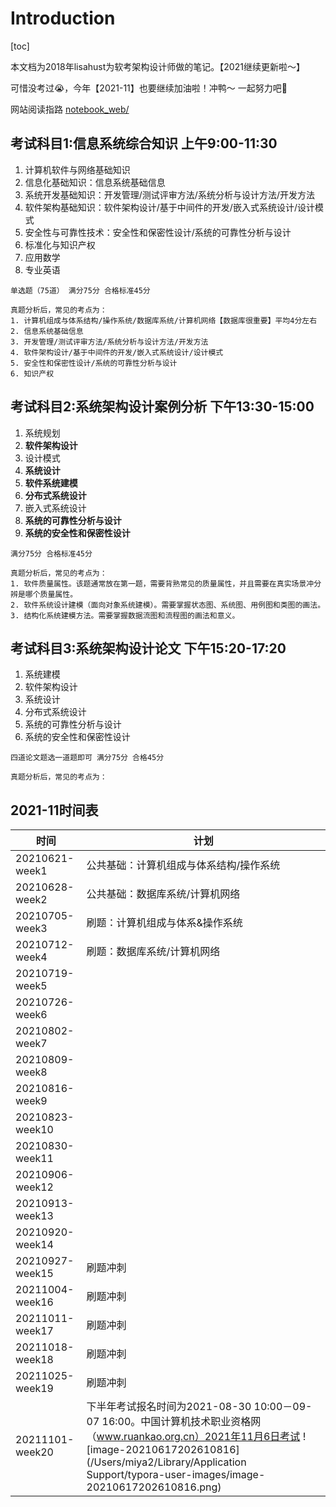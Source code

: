 # Introduction

[toc]

本文档为2018年lisahust为软考架构设计师做的笔记。【2021继续更新啦～】

可惜没考过😭，今年【2021-11】也要继续加油啦！冲鸭～ 一起努力吧💪

网站阅读指路 [notebook_web/](https://lisahust.github.io/notebook1_web/)



## 考试科目1:信息系统综合知识  上午9:00-11:30


1. 计算机软件与网络基础知识
2. 信息化基础知识：信息系统基础信息
3. 系统开发基础知识：开发管理/测试评审方法/系统分析与设计方法/开发方法
4. 软件架构基础知识：软件架构设计/基于中间件的开发/嵌入式系统设计/设计模式
5. 安全性与可靠性技术：安全性和保密性设计/系统的可靠性分析与设计
6. 标准化与知识产权
7. 应用数学
8. 专业英语

```
单选题（75道） 满分75分 合格标准45分

真题分析后，常见的考点为：
1. 计算机组成与体系结构/操作系统/数据库系统/计算机网络【数据库很重要】平均4分左右
2. 信息系统基础信息
3. 开发管理/测试评审方法/系统分析与设计方法/开发方法
4. 软件架构设计/基于中间件的开发/嵌入式系统设计/设计模式
5. 安全性和保密性设计/系统的可靠性分析与设计
6. 知识产权
```



## 考试科目2:系统架构设计案例分析  下午13:30-15:00

1. 系统规划
2. **软件架构设计**
3. 设计模式
4. **系统设计**
5. **软件系统建模**
6. **分布式系统设计**
7. 嵌入式系统设计
8. **系统的可靠性分析与设计**
9. **系统的安全性和保密性设计**

```
满分75分 合格标准45分

真题分析后，常见的考点为：
1. 软件质量属性。该题通常放在第一题，需要背熟常见的质量属性，并且需要在真实场景冲分辨是哪个质量属性。
2. 软件系统设计建模（面向对象系统建模）。需要掌握状态图、系统图、用例图和类图的画法。
3. 结构化系统建模方法。需要掌握数据流图和流程图的画法和意义。
```



## 考试科目3:系统架构设计论文  下午15:20-17:20


1. 系统建模
2. 软件架构设计
3. 系统设计
4. 分布式系统设计
5. 系统的可靠性分析与设计
6. 系统的安全性和保密性设计

```
四道论文题选一道题即可 满分75分 合格45分

真题分析后，常见的考点为：
```



## 2021-11时间表

| 时间            | 计划                                                         |
| --------------- | ------------------------------------------------------------ |
| 20210621-week1  | 公共基础：计算机组成与体系结构/操作系统                      |
| 20210628-week2  | 公共基础：数据库系统/计算机网络 |
| 20210705-week3  | 刷题：计算机组成与体系&操作系统 |
| 20210712-week4  | 刷题：数据库系统/计算机网络 |
| 20210719-week5  |                                                              |
| 20210726-week6  |                                                              |
| 20210802-week7  |                                                              |
| 20210809-week8  |                                                              |
| 20210816-week9 |                                                              |
| 20210823-week10 |                                                              |
| 20210830-week11 |                                                              |
| 20210906-week12 |                                                              |
| 20210913-week13 |                                                              |
| 20210920-week14 |                                                              |
| 20210927-week15 | 刷题冲刺 |
| 20211004-week16 | 刷题冲刺 |
| 20211011-week17 | 刷题冲刺 |
| 20211018-week18 | 刷题冲刺 |
| 20211025-week19 | 刷题冲刺 |
| 20211101-week20 | 下半年考试报名时间为2021-08-30 10:00－09-07 16:00。中国计算机技术职业资格网（www.ruankao.org.cn）2021年11月6日考试 ![image-20210617202610816](/Users/miya2/Library/Application Support/typora-user-images/image-20210617202610816.png) |


